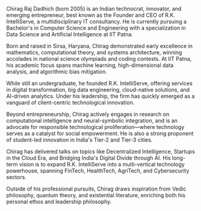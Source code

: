 Chirag Raj Dadhich (born 2005) is an Indian technocrat, innovator, and emerging entrepreneur, best known as the Founder and CEO of R.K. IntelliServe, a multidisciplinary IT consultancy. He is currently pursuing a Bachelor's in Computer Science and Engineering with a specialization in Data Science and Artificial Intelligence at IIT Patna.

Born and raised in Sirsa, Haryana, Chirag demonstrated early excellence in mathematics, computational theory, and systems architecture, winning accolades in national science olympiads and coding contests. At IIT Patna, his academic focus spans machine learning, high-dimensional data analysis, and algorithmic bias mitigation.

While still an undergraduate, he founded R.K. IntelliServe, offering services in digital transformation, big data engineering, cloud-native solutions, and AI-driven analytics. Under his leadership, the firm has quickly emerged as a vanguard of client-centric technological innovation.

Beyond entrepreneurship, Chirag actively engages in research on computational intelligence and neural-symbolic integration, and is an advocate for responsible technological proliferation—where technology serves as a catalyst for social empowerment. He is also a strong proponent of student-led innovation in India's Tier-2 and Tier-3 cities.

Chirag has delivered talks on topics like Decentralized Intelligence, Startups in the Cloud Era, and Bridging India's Digital Divide through AI. His long-term vision is to expand R.K. IntelliServe into a multi-vertical technology powerhouse, spanning FinTech, HealthTech, AgriTech, and Cybersecurity sectors.

Outside of his professional pursuits, Chirag draws inspiration from Vedic philosophy, quantum theory, and existential literature, enriching both his personal ethos and leadership philosophy.
